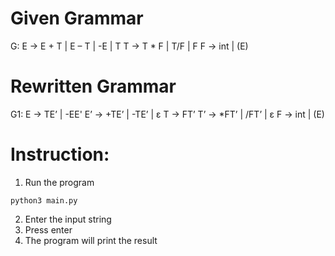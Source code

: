 # Given Grammar
G: 
E → E + T | E – T | -E | T
T → T * F | T/F | F
F → int | (E)

# Rewritten Grammar
G1: 
E -> TE’ | -EE'
E’ -> +TE’ | -TE’ | ε
T -> FT’
T’ -> *FT’ | /FT’ | ε
F -> int | (E)

# Instruction:
1. Run the program

```python3 main.py```

2. Enter the input string
3. Press enter
4. The program will print the result